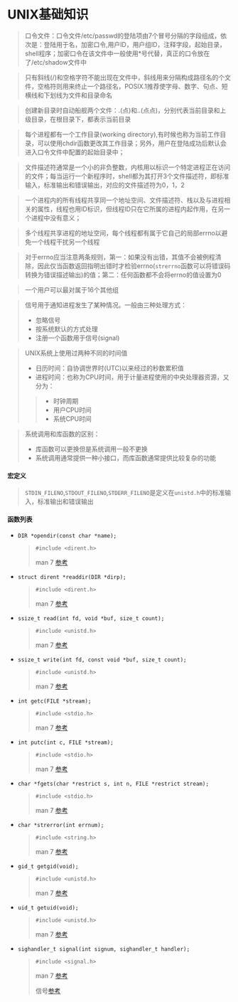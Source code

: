 # UNIX基础知识
> 口令文件：口令文件/etc/passwd的登陆项由7个冒号分隔的字段组成，依次是：登陆用于名，加密口令,用户ID，用户组ID，注释字段，起始目录，shell程序；加密口令在该文件中一般使用*号代替，真正的口令放在了/etc/shadow文件中

> 只有斜线(/)和空格字符不能出现在文件中，斜线用来分隔构成路径名的个文件，空格符则用来终止一个路径名，POSIX.1推荐使字母、数字、句点、短横线和下划线为文件和目录命名

> 创建新目录时自动船舰两个文件：.(点)和..(点点)，分别代表当前目录和上级目录，在根目录下，都表示当前目录

> 每个进程都有一个工作目录(working directory),有时候也称为当前工作目录，可以使用chdir函数更改其工作目录；另外，用户在登陆成功后默认会进入口令文件中配置的起始目录中；

> 文件描述符通常是一个小的非负整数，内核用以标识一个特定进程正在访问的文件；每当运行一个新程序时，shell都为其打开3个文件描述符，即标准输入，标准输出和错误输出，对应的文件描述符为0，1，2

> 一个进程内的所有线程共享同一个地址空间、文件描述符、栈以及与进程相关的属性，线程也用ID标识，但线程ID只在它所属的进程内起作用，在另一个进程中没有意义；

> 多个线程共享进程的地址空间，每个线程都有属于它自己的局部errno以避免一个线程干扰另一个线程

> 对于errno应当注意两条规则，第一：如果没有出错，其值不会被例程清除，因此仅当函数返回指明出错时才检验errno(`strerrno`函数可以将错误码转换为错误描述输出)的值；第二：任何函数都不会将errno的值设置为0

> 一个用户可以最对属于16个其他组

> 信号用于通知进程发生了某种情况。一般由三种处理方式：
> - 忽略信号
> - 按系统默认的方式处理
> - 注册一个函数用于信号(signal)

> UNIX系统上使用过两种不同的时间值
> - 日历时间：自协调世界时(UTC)以来经过的秒数累积值
> - 进程时间：也称为CPU时间，用于计量进程使用的中央处理器资源，又分为：
>> - 时钟周期
>> - 用户CPU时间
>> - 系统CPU时间

> 系统调用和库函数的区别：
> - 库函数可以更换但是系统调用一般不更换
> - 系统调用通常提供一种小接口，而库函数通常提供比较复杂的功能

#### 宏定义
> `STDIN_FILENO`,`STDOUT_FILENO`,`STDERR_FILENO`是定义在`unistd.h`中的标准输入，标准输出和错误输出

#### 函数列表
- `DIR *opendir(const char *name);`
  > `#include <dirent.h>`
  >
  > man 7 [参考](http://man7.org/linux/man-pages/man3/opendir.3.html)

- `struct dirent *readdir(DIR *dirp);`
  > `#include <dirent.h>`
  >
  > man 7 [参考](http://man7.org/linux/man-pages/man3/readdir.3.html)

- `ssize_t read(int fd, void *buf, size_t count);`
  > `#include <unistd.h>`
  >
  > man 7 [参考](http://man7.org/linux/man-pages/man2/read.2.html)

- `ssize_t write(int fd, const void *buf, size_t count);`
  > `#include <unistd.h>`
  >
  > man 7 [参考](http://man7.org/linux/man-pages/man2/write.2.html) 

- `int getc(FILE *stream);`
  > `#include <stdio.h>`
  >
  > man 7 [参考](http://man7.org/linux/man-pages/man3/getc.3p.html)

- `int putc(int c, FILE *stream);`
  > `#include <stdio.h>`
  >
  > man 7 [参考](http://man7.org/linux/man-pages/man3/putc.3p.html1)

- `char *fgets(char *restrict s, int n, FILE *restrict stream);`
  > `#include <stdio.h>`
  >
  > man 7 [参考](http://man7.org/linux/man-pages/man3/fgets.3p.html)

- `char *strerror(int errnum);`
  > `#include <string.h>`
  >
  > man 7 [参考](http://man7.org/linux/man-pages/man3/strerror.3.html)

- `gid_t getgid(void);`
  > `#include <unistd.h>`
  >
  > man 7 [参考](http://man7.org/linux/man-pages/man2/getgid.2.html)

- `uid_t getuid(void);`
  > `#include <unistd.h>`
  >
  > man 7 [参考](http://man7.org/linux/man-pages/man2/getuid.2.html)

- `sighandler_t signal(int signum, sighandler_t handler);`
  > `#include <signal.h>`
  >
  > man 7 [参考](http://man7.org/linux/man-pages/man2/signal.2.html)
  >
  > 信号[参考](http://man7.org/linux/man-pages/man7/signal.7.html)